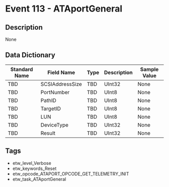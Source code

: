 # Event 113 - ATAportGeneral

## Description
None

## Data Dictionary
|Standard Name|Field Name|Type|Description|Sample Value|
|---|---|---|---|---|
|TBD|SCSIAddressSize|TBD|UInt32|None|None|
|TBD|PortNumber|TBD|UInt8|None|None|
|TBD|PathID|TBD|UInt8|None|None|
|TBD|TargetID|TBD|UInt8|None|None|
|TBD|LUN|TBD|UInt8|None|None|
|TBD|DeviceType|TBD|UInt32|None|None|
|TBD|Result|TBD|UInt32|None|None|

## Tags
* etw_level_Verbose
* etw_keywords_Reset
* etw_opcode_ATAPORT_OPCODE_GET_TELEMETRY_INIT
* etw_task_ATAportGeneral